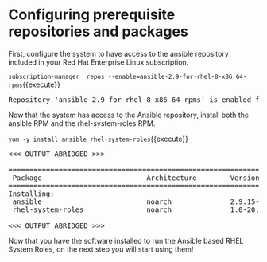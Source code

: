 # Configuring prerequisite repositories and packages

First, configure the system to have access to the ansible repository included in your Red Hat Enterprise Linux subscription.

`subscription-manager  repos --enable=ansible-2.9-for-rhel-8-x86_64-rpms`{{execute}}

<pre class="file">
Repository 'ansible-2.9-for-rhel-8-x86_64-rpms' is enabled for this system.
</pre>

Now that the system has access to the Ansible repository, install both the ansible RPM and the rhel-system-roles RPM.

`yum -y install ansible rhel-system-roles`{{execute}}

<pre class="file">
<<< OUTPUT ABRIDGED >>>

==========================================================================================================================================
 Package                         Architecture        Version                        Repository                                       Size
==========================================================================================================================================
Installing:
 ansible                         noarch              2.9.15-1.el8ae                 ansible-2.9-for-rhel-8-x86_64-rpms               17 M
 rhel-system-roles               noarch              1.0-20.el8                     rhel-8-for-x86_64-appstream-rpms                503 k

<<< OUTPUT ABRIDGED >>>
</pre>

Now that you have the software installed to run the Ansible based RHEL System Roles, on the next step you will start using them!
